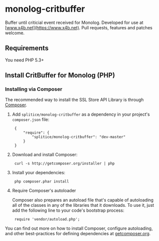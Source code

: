 # monolog-critbuffer
Buffer until criticial event received for Monolog. Developed for use at [www.x4b.net](https://www.x4b.net). Pull requests, features and patches welcome.

## Requirements
You need PHP 5.3+

## Install CritBuffer for Monolog (PHP)
### Installing via Composer

The recommended way to install the SSL Store API Library is through [Composer](http://getcomposer.org).

1. Add ``splitice/monolog-critbuffer`` as a dependency in your project's ``composer.json`` file:

        {
            "require": {
                "splitice/monolog-critbuffer": "dev-master"
            }
        }

2. Download and install Composer:

        curl -s http://getcomposer.org/installer | php

3. Install your dependencies:

        php composer.phar install

4. Require Composer's autoloader

    Composer also prepares an autoload file that's capable of autoloading all of the classes in any of the libraries that it downloads. To use it, just add the following line to your code's bootstrap process:

        require 'vendor/autoload.php';

You can find out more on how to install Composer, configure autoloading, and other best-practices for defining dependencies at [getcomposer.org](http://getcomposer.org).


